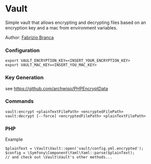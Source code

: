 # Vault

Simple vault that allows encrypting and decrypting files based on an encryption key and a mac from environment variables.

Author: [Fabrizio Branca](https://twitter.com/fbrnc)

### Configuration

```
export VAULT_ENCRYPTION_KEY=<INSERT_YOUR_ENCRYPTION_KEY>
export VAULT_MAC_KEY=<INSERT_YOU_MAC_KEY>
```

### Key Generation

see https://github.com/archwisp/PHPEncryptData

### Commands

```
vault:encrypt <plainTextFilePath> <encryptedFilePath>
vault:decrypt [--force] <encryptedFilePath> <plainTextFilePath>
```

### PHP

Example
```
$plainText = \Vault\Vault::open('vault/config.yml.encrypted');
$config = \Symfony\Component\Yaml\Yaml::parse($plainText);
// and check out \Vault\Vault's other methods...
```


